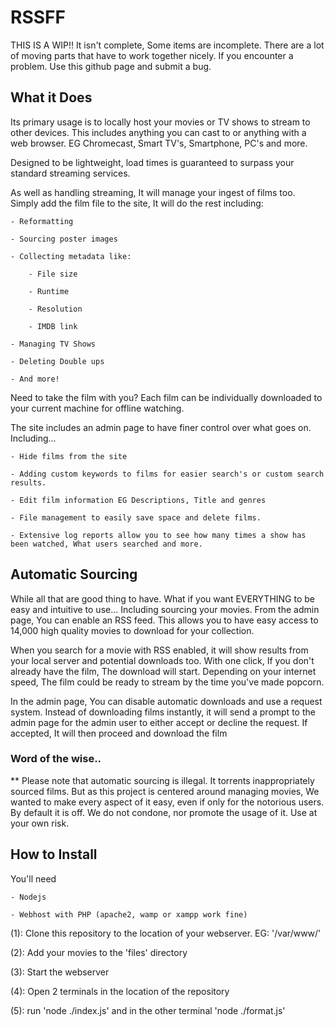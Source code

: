 # RSSFF

THIS IS A WIP!! It isn't complete, Some items are incomplete.
There are a lot of moving parts that have to work together nicely. If you encounter a problem. Use this github page and submit a bug.

## What it Does
Its primary usage is to locally host your movies or TV shows to stream to other devices.
This includes anything you can cast to or anything with a web browser. EG Chromecast, Smart TV's, Smartphone, PC's and more.

Designed to be lightweight, load times is guaranteed to surpass your standard streaming services.

As well as handling streaming, It will manage your ingest of films too. Simply add the film file to the site, It will do the rest including:

    - Reformatting
    
    - Sourcing poster images
    
    - Collecting metadata like:
    
        - File size
        
        - Runtime
        
        - Resolution
        
        - IMDB link
        
    - Managing TV Shows
    
    - Deleting Double ups
    
    - And more!

Need to take the film with you? Each film can be individually downloaded to your current machine for offline watching.

The site includes an admin page to have finer control over what goes on. Including...

    - Hide films from the site
    
    - Adding custom keywords to films for easier search's or custom search results.
    
    - Edit film information EG Descriptions, Title and genres
    
    - File management to easily save space and delete films.
    
    - Extensive log reports allow you to see how many times a show has been watched, What users searched and more.
    

## Automatic Sourcing
While all that are good thing to have. What if you want EVERYTHING to be easy and intuitive to use... Including sourcing your movies.
From the admin page, You can enable an RSS feed. This allows you to have easy access to 14,000 high quality movies to download for your collection.

When you search for a movie with RSS enabled, it will show results from your local server and potential downloads too.
With one click, If you don't already have the film, The download will start. Depending on your internet speed, The film could be ready to stream by the time you've made popcorn.

In the admin page, You can disable automatic downloads and use a request system. Instead of downloading films instantly, it will send a prompt to the admin page for the admin user to either accept or decline the request. If accepted, It will then proceed and download the film

### Word of the wise..
** Please note that automatic sourcing is illegal. It torrents inappropriately sourced films. But as this project is centered around managing movies, We wanted to make every aspect of it easy, even if only for the notorious users.
By default it is off. We do not condone, nor promote the usage of it. Use at your own risk.


## How to Install
You'll need

    - Nodejs
    
    - Webhost with PHP (apache2, wamp or xampp work fine)
    

(1): Clone this repository to the location of your webserver. EG: '/var/www/'

(2): Add your movies to the 'files' directory

(3): Start the webserver

(4): Open 2 terminals in the location of the repository

(5): run 'node ./index.js' and in the other terminal 'node ./format.js'
